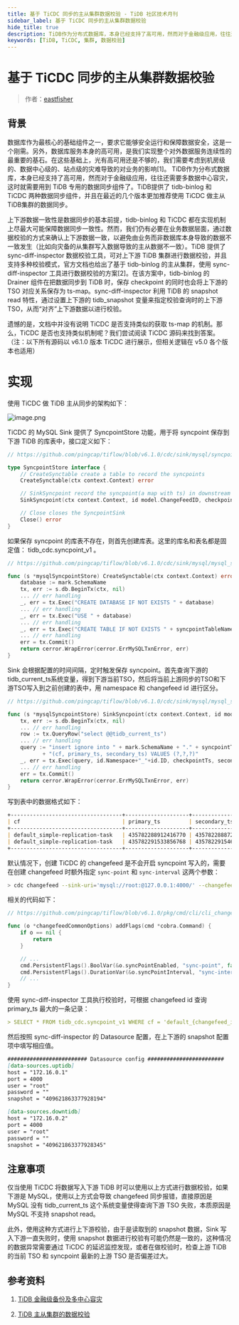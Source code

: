 ```yaml
---
title: 基于 TiCDC 同步的主从集群数据校验 - TiDB 社区技术月刊
sidebar_label: 基于 TiCDC 同步的主从集群数据校验
hide_title: true
description: TiDB作为分布式数据库，本身已经支持了高可用，然而对于金融级应用，往往还需要多数据中心容灾，这时就需要用到 TiDB 专用的数据同步组件了。TiDB提供了 tidb-binlog 和 TiCDC 两种数据同步组件，并且在最近的几个版本更加推荐使用 TiCDC 做主从TiDB集群的数据同步。那么，TiCDC 是否也支持类似的获取 ts-map 的机制呢？我们尝试阅读 TiCDC 源码来找到答案。
keywords: [TiDB, TiCDC, 集群, 数据校验]
---
```


# 基于 TiCDC 同步的主从集群数据校验

> 作者：[eastfisher](https://tidb.net/u/eastfisher/answer)

## 背景

数据库作为最核心的基础组件之一，要求它能够安全运行和保障数据安全，这是一个刚需。另外，数据库服务本身的高可用，是我们实现整个对外数据服务连续性的最重要的基石。在这些基础上，光有高可用还是不够的，我们需要考虑到机房级的、数据中心级的、站点级的灾难导致的对业务的影响[1]。 TiDB作为分布式数据库，本身已经支持了高可用，然而对于金融级应用，往往还需要多数据中心容灾，这时就需要用到 TiDB 专用的数据同步组件了。TiDB提供了 tidb-binlog 和 TiCDC 两种数据同步组件，并且在最近的几个版本更加推荐使用 TiCDC 做主从TiDB集群的数据同步。

上下游数据一致性是数据同步的基本前提，tidb-binlog 和 TiCDC 都在实现机制上尽最大可能保障数据同步一致性。然而，我们仍有必要在业务数据层面，通过数据校验的方式来确认上下游数据一致，以避免由业务而非数据库本身导致的数据不一致发生（比如向灾备的从集群写入数据导致的主从数据不一致）。TiDB 提供了 sync-diff-inspector 数据校验工具，可对上下游 TiDB 集群进行数据校验，并且支持多种校验模式，官方文档也给出了基于 tidb-binlog 的主从集群，使用 sync-diff-inspector 工具进行数据校验的方案[2]。在该方案中，tidb-binlog 的 Drainer 组件在把数据同步到 TiDB 时，保存 checkpoint 的同时也会将上下游的 TSO 对应关系保存为 ts-map。sync-diff-inspector 利用 TiDB 的 snapshot read 特性，通过设置上下游的 tidb_snapshot 变量来指定校验查询时的上下游TSO，从而“对齐”上下游数据以进行校验。

遗憾的是，文档中并没有说明 TiCDC 是否支持类似的获取 ts-map 的机制。那么，TiCDC 是否也支持类似机制呢？我们尝试阅读 TiCDC 源码来找到答案。（注：以下所有源码以 v6.1.0 版本 TiCDC 进行展示，但相关逻辑在 v5.0 各个版本也适用）

# 实现

使用 TiCDC 做 TiDB 主从同步的架构如下：

![image.png](https://tidb-blog.oss-cn-beijing.aliyuncs.com/media/image-1662434042641.png)

TiCDC 的 MySQL Sink 提供了 SyncpointStore 功能，用于将 syncpoint 保存到下游 TiDB 的库表中，接口定义如下：

```go
// https://github.com/pingcap/tiflow/blob/v6.1.0/cdc/sink/mysql/syncpointStore.go

type SyncpointStore interface {
    // CreateSynctable create a table to record the syncpoints
    CreateSynctable(ctx context.Context) error

    // SinkSyncpoint record the syncpoint(a map with ts) in downstream db
    SinkSyncpoint(ctx context.Context, id model.ChangeFeedID, checkpointTs uint64) error

    // Close closes the SyncpointSink
    Close() error
}
```

如果保存 syncpoint 的库表不存在，则首先创建库表。这里的库名和表名都是固定值： tidb_cdc.syncpoint_v1 。

```go
// https://github.com/pingcap/tiflow/blob/v6.1.0/cdc/sink/mysql/mysql_syncpoint_store.go#L162

func (s *mysqlSyncpointStore) CreateSynctable(ctx context.Context) error {
    database := mark.SchemaName
    tx, err := s.db.BeginTx(ctx, nil)
    ... // err handling
    _, err = tx.Exec("CREATE DATABASE IF NOT EXISTS " + database)
    ... // err handling
    _, err = tx.Exec("USE " + database)
    ... // err handling
    _, err = tx.Exec("CREATE TABLE IF NOT EXISTS " + syncpointTableName + " (cf varchar(255),primary_ts varchar(18),secondary_ts varchar(18),PRIMARY KEY ( `cf`, `primary_ts` ) )")
    ... // err handling
    err = tx.Commit()
    return cerror.WrapError(cerror.ErrMySQLTxnError, err)
}
```

Sink 会根据配置的时间间隔，定时触发保存 syncpoint。首先查询下游的tidb_current_ts系统变量，得到下游当前TSO，然后将当前上游同步的TSO和下游TSO写入到之前创建的表中，用 namespace 和 changefeed id 进行区分。

```go
// https://github.com/pingcap/tiflow/blob/v6.1.0/cdc/sink/mysql/mysql_syncpoint_store.go#L174

func (s *mysqlSyncpointStore) SinkSyncpoint(ctx context.Context, id model.ChangeFeedID, checkpointTs uint64) error {
    tx, err := s.db.BeginTx(ctx, nil)
    ... // err handling
    row := tx.QueryRow("select @@tidb_current_ts")
    ... // err handling
    query := "insert ignore into " + mark.SchemaName + "." + syncpointTableName
           + "(cf, primary_ts, secondary_ts) VALUES (?,?,?)"
    _, err = tx.Exec(query, id.Namespace+"_"+id.ID, checkpointTs, secondaryTs)
    ... // err handling
    err = tx.Commit()
    return cerror.WrapError(cerror.ErrMySQLTxnError, err)
}
```

写到表中的数据格式如下：

```markdown
+-----------------------------------+--------------------+--------------------+
| cf                                | primary_ts         | secondary_ts       |
+-----------------------------------+--------------------+--------------------+
| default_simple-replication-task   | 435782288912416770 | 435782288872570881 |
| default_simple-replication-task   | 435782291533856768 | 435782291546439681 |
+-----------------------------------+--------------------+--------------------+
```

默认情况下，创建 TiCDC 的 changefeed 是不会开启 syncpoint 写入的，需要在创建 changefeed 时额外指定 `sync-point` 和 `sync-interval` 这两个参数：

```bash
> cdc changefeed --sink-uri='mysql://root:@127.0.0.1:4000/' --changefeed-id="simple-replication-task" --sync-point=true --sync-interval=10s create
```

相关的代码如下：

```go
// https://github.com/pingcap/tiflow/blob/v6.1.0/pkg/cmd/cli/cli_changefeed_create.go#L71

func (o *changefeedCommonOptions) addFlags(cmd *cobra.Command) {
    if o == nil {
        return
    }

    // ...
    cmd.PersistentFlags().BoolVar(&o.syncPointEnabled, "sync-point", false, "(Experimental) Set and Record syncpoint in replication(default off)")
    cmd.PersistentFlags().DurationVar(&o.syncPointInterval, "sync-interval", 10*time.Minute, "(Experimental) Set the interval for syncpoint in replication(default 10min)")
    // ...
}
```

使用 sync-diff-inspector 工具执行校验时，可根据 changefeed id 查询 primary_ts 最大的一条记录：

```markdown
> SELECT * FROM tidb_cdc.syncpoint_v1 WHERE cf = 'default_{changefeed_id}' ORDER BY primary_ts DESC LIMIT 1;
```

然后按照 sync-diff-inspector 的 Datasource 配置，在上下游的 snapshot 配置项中填写相应值。

```markdown
######################### Datasource config ########################
[data-sources.uptidb]
host = "172.16.0.1"
port = 4000
user = "root"
password = ""
snapshot = "409621863377928194"

[data-sources.downtidb]
host = "172.16.0.2"
port = 4000
user = "root"
password = ""
snapshot = "409621863377928345"
```

## 注意事项

仅当使用 TiCDC 将数据写入下游 TiDB 时可以使用以上方式进行数据校验，如果下游是 MySQL，使用以上方式会导致 changefeed 同步报错，直接原因是 MySQL 没有 tidb_current_ts 这个系统变量使得查询下游 TSO 失败，本质原因是 MySQL 不支持 snapshot read。

此外，使用这种方式进行上下游校验，由于是读取到的 snapshot 数据，Sink 写入下游一直失败时，使用 snapshot 数据进行校验有可能仍然是一致的，这种情况的数据异常需要通过 TiCDC 的延迟监控发现，或者在做校验时，检查上游 TiDB 的当前 TSO 和 syncpoint 最新的上游 TSO 是否偏差过大。



## 参考资料

1. [TiDB 金融级备份及多中心容灾](https://cn.pingcap.com/blog/tidb-financial-grade-backup-and-multi-center-disaster-recovery)

2. [TiDB 主从集群的数据校验](https://docs.pingcap.com/zh/tidb/stable/upstream-downstream-diff)